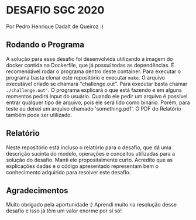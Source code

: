 # DESAFIO SGC 2020

Por Pedro Henrique Dadalt de Queiroz :)

## Rodando o Programa

A solução para esse desafio foi desenvolvida utilizando a imagem do docker contida na Dockerfile, que já possuí todas as dependências. É recomendável rodar o programa dentro deste container.
Para executar o programa basta clonar este repositório e executar `make`. O arquivo executável criado se chamará "challenge.out". Para executar basta chamar `./challenge.out'`.
O programa explicará o que está fazendo e em alguns momentos pedirá input do usuário.
Quando ele pedir um arquivo é possível entrar qualquer tipo de arquivo, pois ele será lido como binário. Porém, para teste eu deixei um arquivo chamado 'something.pdf'. O PDF do Relatório também pode ser utilizado.

## Relatório

Neste repositório está incluso o relatório para o desafio, que dá uma descrição sucinta do modelo, operações e conceitos utilizadas para a solução do desafio. Manti ele propositalmente curto. Acredito que as explicações dadas e o código apresentado representam bem o conhecimento adquirido para resolver este desafio.

## Agradecimentos

Muito obrigado pela aportunidade :) Aprendi muito na resolução desse desafio e isso já têm um valor enorme por sí só!
